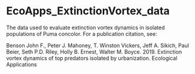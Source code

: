 # EcoApps_ExtinctionVortex_data
The data used to evaluate extinction vortex dynamics in isolated populations of Puma concolor.  For a publication citation, see:

Benson John F., Peter J. Mahoney, T. Winston Vickers, Jeff A. Sikich, Paul Beier, Seth P.D. Riley, Holly B. Ernest, Walter M. Boyce.  2019.  Extinction vortex dynamics of top predators isolated by urbanization.  Ecological Applications
